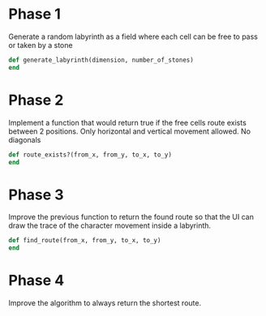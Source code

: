 # Phase 1

Generate a random labyrinth as a field where each cell can be free to pass or taken by a stone

``` ruby
def generate_labyrinth(dimension, number_of_stones)
end
```

# Phase 2

Implement a function that would return true if the free cells route exists between 2 positions.
Only horizontal and vertical movement allowed. No diagonals

``` ruby
def route_exists?(from_x, from_y, to_x, to_y)
end
```

# Phase 3

Improve the previous function to return the found route so that the UI can draw the trace of the character movement inside a labyrinth.

``` ruby
def find_route(from_x, from_y, to_x, to_y)
end
```

# Phase 4

Improve the algorithm to always return the shortest route.

